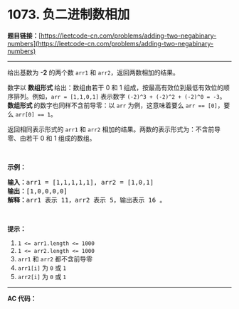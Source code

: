 # 1073. 负二进制数相加

**题目链接：**[https://leetcode-cn.com/problems/adding-two-negabinary-numbers](https://leetcode-cn.com/problems/adding-two-negabinary-numbers)

---

<div class="content__1Y2H">
 <div class="notranslate">
  <p>给出基数为 <strong>-2</strong>&nbsp;的两个数&nbsp;<code>arr1</code> 和&nbsp;<code>arr2</code>，返回两数相加的结果。</p> 
  <p>数字以&nbsp;<strong>数组形式&nbsp;</strong>给出：数组由若干 0 和 1 组成，按最高有效位到最低有效位的顺序排列。例如，<code>arr&nbsp;= [1,1,0,1]</code>&nbsp;表示数字&nbsp;<code>(-2)^3&nbsp;+ (-2)^2 + (-2)^0 = -3</code>。<strong>数组形式&nbsp;</strong>的数字也同样不含前导零：以 <code>arr</code> 为例，这意味着要么&nbsp;<code>arr == [0]</code>，要么&nbsp;<code>arr[0] == 1</code>。</p> 
  <p>返回相同表示形式的 <code>arr1</code> 和 <code>arr2</code> 相加的结果。两数的表示形式为：不含前导零、由若干 0 和 1 组成的数组。</p> 
  <p>&nbsp;</p> 
  <p><strong>示例：</strong></p> 
  <pre class="language-text"><strong>输入：</strong>arr1 = [1,1,1,1,1], arr2 = [1,0,1]
<strong>输出：</strong>[1,0,0,0,0]
<strong>解释：</strong>arr1 表示 11，arr2 表示 5，输出表示 16 。
</pre> 
  <p>&nbsp;</p> 
  <p><strong>提示：</strong></p> 
  <ol> 
   <li><code>1 &lt;= arr1.length &lt;= 1000</code></li> 
   <li><code>1 &lt;= arr2.length &lt;= 1000</code></li> 
   <li><code>arr1</code> 和&nbsp;<code>arr2</code>&nbsp;都不含前导零</li> 
   <li><code>arr1[i]</code> 为&nbsp;<code>0</code>&nbsp;或&nbsp;<code>1</code></li> 
   <li><code>arr2[i]</code>&nbsp;为&nbsp;<code>0</code> 或&nbsp;<code>1</code></li> 
  </ol> 
 </div>
</div>

---

**AC 代码：**

```java

```